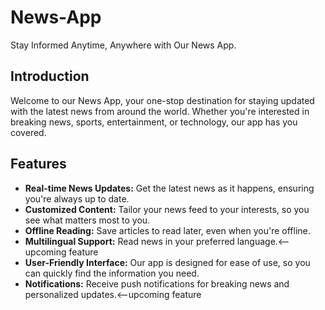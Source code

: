 # News-App
Stay Informed Anytime, Anywhere with Our News App.

## Introduction
Welcome to our News App, your one-stop destination for staying updated with the latest news from around the world. Whether you're interested in breaking news, sports, entertainment, or technology, our app has you covered.

## Features
- **Real-time News Updates:** Get the latest news as it happens, ensuring you're always up to date.
- **Customized Content:** Tailor your news feed to your interests, so you see what matters most to you.
- **Offline Reading:** Save articles to read later, even when you're offline.
- **Multilingual Support:** Read news in your preferred language.<--upcoming feature
- **User-Friendly Interface:** Our app is designed for ease of use, so you can quickly find the information you need.
- **Notifications:** Receive push notifications for breaking news and personalized updates.<--upcoming feature
